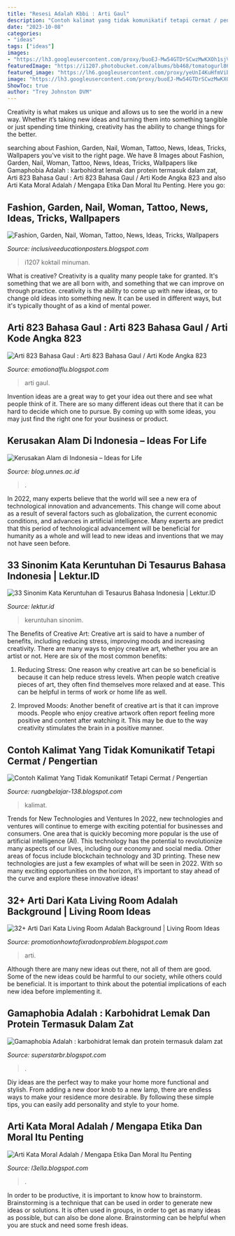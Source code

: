 ```yaml
---
title: "Resesi Adalah Kbbi : Arti Gaul"
description: "Contoh kalimat yang tidak komunikatif tetapi cermat / pengertian"
date: "2023-10-08"
categories:
- "ideas"
tags: ["ideas"]
images:
- "https://lh3.googleusercontent.com/proxy/buoEJ-Mw54GTDrSCwzMwKXOh1sjVuoHdMHckdKLIjfVePQDUpot8wYLHE8ck3trQL-N8P9DKcn8YevxmJoCdQMrLBTDlRgFeRmeNA3VuEGEpXfBBRVCN_8yXwBf9tBQC-DXIB_CrbO6sFjOCSl879U4dbcB5CpiMtXtQj6abWcOzdTi6WN--TQbteCy3HvHWN4mCiq-0cJc=w1200-h630-p-k-no-nu"
featuredImage: "https://i1207.photobucket.com/albums/bb468/tomatogurl86/resepiairbuahkoktailberkastard.jpg"
featured_image: "https://lh6.googleusercontent.com/proxy/yeUnI4KuHfmVibnj9izZeGgRNlFcSY3d_v4RAqx31_moyxH-cPA5mixAO455kjBV2JzPOdcQlFqNWcSMuyrBjzESBqPaNp-aDdJRKCH6zUmoizHNvgHAzg=w1200-h630-p-k-no-nu"
image: "https://lh3.googleusercontent.com/proxy/buoEJ-Mw54GTDrSCwzMwKXOh1sjVuoHdMHckdKLIjfVePQDUpot8wYLHE8ck3trQL-N8P9DKcn8YevxmJoCdQMrLBTDlRgFeRmeNA3VuEGEpXfBBRVCN_8yXwBf9tBQC-DXIB_CrbO6sFjOCSl879U4dbcB5CpiMtXtQj6abWcOzdTi6WN--TQbteCy3HvHWN4mCiq-0cJc=w1200-h630-p-k-no-nu"
ShowToc: true
author: "Trey Johnston DVM"
---
```



Creativity is what makes us unique and allows us to see the world in a new way. Whether it’s taking new ideas and turning them into something tangible or just spending time thinking, creativity has the ability to change things for the better.

	

		
searching about Fashion, Garden, Nail, Woman, Tattoo, News, Ideas, Tricks, Wallpapers you've visit to the right page. We have 8 Images about Fashion, Garden, Nail, Woman, Tattoo, News, Ideas, Tricks, Wallpapers like Gamaphobia Adalah : karbohidrat lemak dan protein termasuk dalam zat, Arti 823 Bahasa Gaul : Arti 823 Bahasa Gaul / Arti Kode Angka 823 and also Arti Kata Moral Adalah / Mengapa Etika Dan Moral Itu Penting. Here you go:
		
    
## Fashion, Garden, Nail, Woman, Tattoo, News, Ideas, Tricks, Wallpapers

<img loading=lazy src="https://i1207.photobucket.com/albums/bb468/tomatogurl86/resepiairbuahkoktailberkastard.jpg" onerror="this.onerror=null;this.src='https://tse4.mm.bing.net/th?id=OIP.BDH1K0nD3IEHDD0Ev5golQAAAA&amp;pid=15.1';" alt="Fashion, Garden, Nail, Woman, Tattoo, News, Ideas, Tricks, Wallpapers">

_Source: inclusiveeducationposters.blogspot.com_

>i1207 koktail minuman. 

	

What is creative?
Creativity is a quality many people take for granted. It's something that we are all born with, and something that we can improve on through practice. creativity is the ability to come up with new ideas, or to change old ideas into something new. It can be used in different ways, but it's typically thought of as a kind of mental power.

    
## Arti 823 Bahasa Gaul : Arti 823 Bahasa Gaul / Arti Kode Angka 823

<img loading=lazy src="https://lh5.googleusercontent.com/proxy/LdBvRl1KNbdD2bOijrSkvYe7EQ5DSwYcoo3ZT5FRSt_PDnVPTKZ3eFXyPsBZ2P0RhmmceLgogp4_t3lFi4Nea7bx_u2pZyYo6VhLM2hDkxbJ0klISycewnWZgE4T-gsldZ936NOjm6ZJA9_7X4MNnU0bcZ2bhhw=w1200-h630-p-k-no-nu" onerror="this.onerror=null;this.src='https://tse3.mm.bing.net/th?id=OIP.2hudnfhm_oXDl-UPbfiYOAHaFj&amp;pid=15.1';" alt="Arti 823 Bahasa Gaul : Arti 823 Bahasa Gaul / Arti Kode Angka 823">

_Source: emotionalflu.blogspot.com_

>arti gaul. 

	

Invention ideas are a great way to get your idea out there and see what people think of it. There are so many different ideas out there that it can be hard to decide which one to pursue. By coming up with some ideas, you may just find the right one for your business or product.

    
## Kerusakan Alam Di Indonesia – Ideas For Life

<img loading=lazy src="http://blog.unnes.ac.id/inspirasiku/wp-content/uploads/sites/654/2015/11/Rahtawu.jpg" onerror="this.onerror=null;this.src='https://tse4.mm.bing.net/th?id=OIP.7UkBghGFJ6gWwBDNsxluOwHaEf&amp;pid=15.1';" alt="Kerusakan Alam di Indonesia – Ideas for Life">

_Source: blog.unnes.ac.id_

>. 

	

In 2022, many experts believe that the world will see a new era of technological innovation and advancements. This change will come about as a result of several factors such as globalization, the current economic conditions, and advances in artificial intelligence. Many experts are predict that this period of technological advancement will be beneficial for humanity as a whole and will lead to new ideas and inventions that we may not have seen before.

    
## 33 Sinonim Kata Keruntuhan Di Tesaurus Bahasa Indonesia | Lektur.ID

<img loading=lazy src="https://lektur.id/wp-content/uploads/2020/04/keruntuhan.jpg" onerror="this.onerror=null;this.src='https://tse1.mm.bing.net/th?id=OIP.qPCoORnfRsGaBeR6w_eDZwHaFL&amp;pid=15.1';" alt="33 Sinonim Kata Keruntuhan di Tesaurus Bahasa Indonesia | Lektur.ID">

_Source: lektur.id_

>keruntuhan sinonim. 

	

The Benefits of Creative Art:
Creative art is said to have a number of benefits, including reducing stress, improving moods and increasing creativity. There are many ways to enjoy creative art, whether you are an artist or not. Here are six of the most common benefits:
1. Reducing Stress: One reason why creative art can be so beneficial is because it can help reduce stress levels. When people watch creative pieces of art, they often find themselves more relaxed and at ease. This can be helpful in terms of work or home life as well.

2. Improved Moods: Another benefit of creative art is that it can improve moods. People who enjoy creative artwork often report feeling more positive and content after watching it. This may be due to the way creativity stimulates the brain in a positive manner.


    
## Contoh Kalimat Yang Tidak Komunikatif Tetapi Cermat / Pengertian

<img loading=lazy src="https://3.bp.blogspot.com/-Vei4xrWaTa0/WX5-08M_oBI/AAAAAAAADg0/5ajOsYMVZXIQe4BTGI3lmNKhECpLHLaiwCLcBGAs/s1600/Dana%2BHaji%2BBuat%2BInfrastruktur%2BJadi%2BKontroversi%252C%2BJokowi%2BItu%2BHanya%2BContoh.jpg" onerror="this.onerror=null;this.src='https://tse2.mm.bing.net/th?id=OIP.oEgn7mQViLMwBZu4JS20dwHaE5&amp;pid=15.1';" alt="Contoh Kalimat Yang Tidak Komunikatif Tetapi Cermat / Pengertian">

_Source: ruangbelajar-138.blogspot.com_

>kalimat. 

	

Trends for New Technologies and Ventures
In 2022, new technologies and ventures will continue to emerge with exciting potential for businesses and consumers. One area that is quickly becoming more popular is the use of artificial intelligence (AI). This technology has the potential to revolutionize many aspects of our lives, including our economy and social media. Other areas of focus include blockchain technology and 3D printing. These new technologies are just a few examples of what will be seen in 2022. With so many exciting opportunities on the horizon, it’s important to stay ahead of the curve and explore these innovative ideas!

    
## 32+ Arti Dari Kata Living Room Adalah Background | Living Room Ideas

<img loading=lazy src="http://asset-a.grid.id/crop/0x0:0x0/790x900/photo/ideafoto/original/10908_apa-itu-foyer-dan-bagaimana-penataannya.jpg" onerror="this.onerror=null;this.src='https://tse4.mm.bing.net/th?id=OIP.BXs_ekmNpw2ACha0if5njAHaIc&amp;pid=15.1';" alt="32+ Arti Dari Kata Living Room Adalah Background | Living Room Ideas">

_Source: promotionhowtofixradonproblem.blogspot.com_

>arti. 

	

Although there are many new ideas out there, not all of them are good. Some of the new ideas could be harmful to our society, while others could be beneficial. It is important to think about the potential implications of each new idea before implementing it.

    
## Gamaphobia Adalah : Karbohidrat Lemak Dan Protein Termasuk Dalam Zat

<img loading=lazy src="https://lh6.googleusercontent.com/proxy/yeUnI4KuHfmVibnj9izZeGgRNlFcSY3d_v4RAqx31_moyxH-cPA5mixAO455kjBV2JzPOdcQlFqNWcSMuyrBjzESBqPaNp-aDdJRKCH6zUmoizHNvgHAzg=w1200-h630-p-k-no-nu" onerror="this.onerror=null;this.src='https://tse1.mm.bing.net/th?id=OIP.wHvgPvqyTyAmEycyyiCgjAHaFS&amp;pid=15.1';" alt="Gamaphobia Adalah : karbohidrat lemak dan protein termasuk dalam zat">

_Source: superstarbr.blogspot.com_

>. 

	

Diy ideas are the perfect way to make your home more functional and stylish. From adding a new door knob to a new lamp, there are endless ways to make your residence more desirable. By following these simple tips, you can easily add personality and style to your home.

    
## Arti Kata Moral Adalah / Mengapa Etika Dan Moral Itu Penting

<img loading=lazy src="https://lh3.googleusercontent.com/proxy/buoEJ-Mw54GTDrSCwzMwKXOh1sjVuoHdMHckdKLIjfVePQDUpot8wYLHE8ck3trQL-N8P9DKcn8YevxmJoCdQMrLBTDlRgFeRmeNA3VuEGEpXfBBRVCN_8yXwBf9tBQC-DXIB_CrbO6sFjOCSl879U4dbcB5CpiMtXtQj6abWcOzdTi6WN--TQbteCy3HvHWN4mCiq-0cJc=w1200-h630-p-k-no-nu" onerror="this.onerror=null;this.src='https://tse2.mm.bing.net/th?id=OIP.O8IsyX-Ya1V5CLgJO9muagHaFj&amp;pid=15.1';" alt="Arti Kata Moral Adalah / Mengapa Etika Dan Moral Itu Penting">

_Source: l3ella.blogspot.com_

>. 

	

In order to be productive, it is important to know how to brainstorm. Brainstorming is a technique that can be used in order to generate new ideas or solutions. It is often used in groups, in order to get as many ideas as possible, but can also be done alone. Brainstorming can be helpful when you are stuck and need some fresh ideas.

